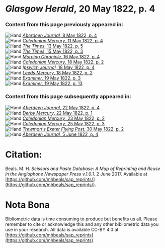 # *Glasgow Herald*, 20 May 1822, p. 4  
  
### Content from this page previously appeared in:  
![Hand](http://scissorsandpaste.net/wp-content/uploads/2017/06/smallhandpointer.png) [*Aberdeen Journal*, 8 May 1822, p. 4](https://mhbeals.github.io/sap_html/Aberdeen-Journal/Aberdeen-Journal-8-May-1822-p-4)  
![Hand](http://scissorsandpaste.net/wp-content/uploads/2017/06/smallhandpointer.png) [*Caledonian Mercury*, 11 May 1822, p. 4](https://mhbeals.github.io/sap_html/Caledonian-Mercury/Caledonian-Mercury-11-May-1822-p-4)  
![Hand](http://scissorsandpaste.net/wp-content/uploads/2017/06/smallhandpointer.png) [*The Times*, 13 May 1822, p. 5](https://mhbeals.github.io/sap_html/The-Times/The-Times-13-May-1822-p-5)  
![Hand](http://scissorsandpaste.net/wp-content/uploads/2017/06/smallhandpointer.png) [*The Times*, 15 May 1822, p. 3](https://mhbeals.github.io/sap_html/The-Times/The-Times-15-May-1822-p-3)  
![Hand](http://scissorsandpaste.net/wp-content/uploads/2017/06/smallhandpointer.png) [*Morning Chronicle*, 16 May 1822, p. 4](https://mhbeals.github.io/sap_html/Morning-Chronicle/Morning-Chronicle-16-May-1822-p-4)  
![Hand](http://scissorsandpaste.net/wp-content/uploads/2017/06/smallhandpointer.png) [*Caledonian Mercury*, 18 May 1822, p. 2](https://mhbeals.github.io/sap_html/Caledonian-Mercury/Caledonian-Mercury-18-May-1822-p-2)  
![Hand](http://scissorsandpaste.net/wp-content/uploads/2017/06/smallhandpointer.png) [*Ipswich Journal*, 18 May 1822, p. 4](https://mhbeals.github.io/sap_html/Ipswich-Journal/Ipswich-Journal-18-May-1822-p-4)  
![Hand](http://scissorsandpaste.net/wp-content/uploads/2017/06/smallhandpointer.png) [*Leeds Mercury*, 18 May 1822, p. 2](https://mhbeals.github.io/sap_html/Leeds-Mercury/Leeds-Mercury-18-May-1822-p-2)  
![Hand](http://scissorsandpaste.net/wp-content/uploads/2017/06/smallhandpointer.png) [*Examiner*, 19 May 1822, p. 3](https://mhbeals.github.io/sap_html/Examiner/Examiner-19-May-1822-p-3)  
![Hand](http://scissorsandpaste.net/wp-content/uploads/2017/06/smallhandpointer.png) [*Examiner*, 19 May 1822, p. 13](https://mhbeals.github.io/sap_html/Examiner/Examiner-19-May-1822-p-13)  
  
### Content from this page subsequently appeared in:  
![Hand](http://scissorsandpaste.net/wp-content/uploads/2017/06/smallhandpointer.png) [*Aberdeen Journal*, 22 May 1822, p. 4](https://mhbeals.github.io/sap_html/Aberdeen-Journal/Aberdeen-Journal-22-May-1822-p-4)  
![Hand](http://scissorsandpaste.net/wp-content/uploads/2017/06/smallhandpointer.png) [*Derby Mercury*, 22 May 1822, p. 1](https://mhbeals.github.io/sap_html/Derby-Mercury/Derby-Mercury-22-May-1822-p-1)  
![Hand](http://scissorsandpaste.net/wp-content/uploads/2017/06/smallhandpointer.png) [*Caledonian Mercury*, 23 May 1822, p. 2](https://mhbeals.github.io/sap_html/Caledonian-Mercury/Caledonian-Mercury-23-May-1822-p-2)  
![Hand](http://scissorsandpaste.net/wp-content/uploads/2017/06/smallhandpointer.png) [*Caledonian Mercury*, 25 May 1822, p. 3](https://mhbeals.github.io/sap_html/Caledonian-Mercury/Caledonian-Mercury-25-May-1822-p-3)  
![Hand](http://scissorsandpaste.net/wp-content/uploads/2017/06/smallhandpointer.png) [*Trewman's Exeter Flying Post*, 30 May 1822, p. 2](https://mhbeals.github.io/sap_html/Trewman's-Exeter-Flying-Post/Trewman's-Exeter-Flying-Post-30-May-1822-p-2)  
![Hand](http://scissorsandpaste.net/wp-content/uploads/2017/06/smallhandpointer.png) [*Aberdeen Journal*, 5 June 1822, p. 4](https://mhbeals.github.io/sap_html/Aberdeen-Journal/Aberdeen-Journal-5-June-1822-p-4)  


# Citation: 

Beals. M. H. *Scissors and Paste Database: A Map of Reprinting and Reuse in the Anglophone Newspaper Press v.1.0.1.* 2 June 2017. Available at [https://github.com/mhbeals/sap_reprints/](https://github.com/mhbeals/sap_reprints/). 

# Nota Bona

Bibliometric data is time consuming to produce but benefits us all. Please remember to cite or acknowledge this and any other bibliometric data you use in your research. All data is available CC-BY 4.0 at [https://github.com/mhbeals/sap_reprints](https://github.com/mhbeals/sap_reprints)